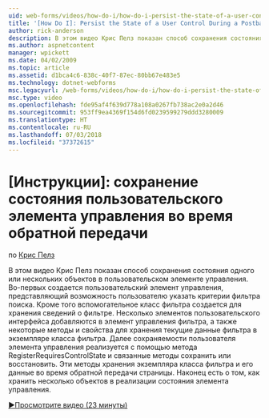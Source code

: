 ```yaml
---
uid: web-forms/videos/how-do-i/how-do-i-persist-the-state-of-a-user-control-during-a-postback
title: '[How Do I]: Persist the State of a User Control During a Postback | Microsoft Docs'
author: rick-anderson
description: В этом видео Крис Пелз показан способ сохранения состояния одного или нескольких объектов в пользовательском элементе управления. Во-первых создается пользовательский элемент управления, представляющий слышали...
ms.author: aspnetcontent
manager: wpickett
ms.date: 04/02/2009
ms.topic: article
ms.assetid: d1bca4c6-838c-40f7-87ec-80bb67e483e5
ms.technology: dotnet-webforms
msc.legacyurl: /web-forms/videos/how-do-i/how-do-i-persist-the-state-of-a-user-control-during-a-postback
msc.type: video
ms.openlocfilehash: fde95af4f639d778a108a0267fb738ac2e0a2d46
ms.sourcegitcommit: 953ff9ea4369f154d6fd0239599279ddd3280009
ms.translationtype: HT
ms.contentlocale: ru-RU
ms.lasthandoff: 07/03/2018
ms.locfileid: "37372615"
---
```

<a name="how-do-i-persist-the-state-of-a-user-control-during-a-postback"></a>[Инструкции]: сохранение состояния пользовательского элемента управления во время обратной передачи
====================
по [Крис Пелз](https://twitter.com/chrispels)

В этом видео Крис Пелз показан способ сохранения состояния одного или нескольких объектов в пользовательском элементе управления. Во-первых создается пользовательский элемент управления, представляющий возможность пользователю указать критерии фильтра поиска. Кроме того вспомогательное класс фильтра создается для хранения сведений о фильтре. Несколько элементов пользовательского интерфейса добавляются в элемент управления фильтра, а также некоторые методы и свойства для хранения текущие данные фильтра в экземпляре класса фильтра. Далее сохраняемости пользователя элемента управления реализуется с помощью метода RegisterRequiresControlState и связанные методы сохранить или восстановить. Эти методы хранения экземпляра класса фильтра и его данные во время обратной передачи страницы. Наконец есть о том, как хранить несколько объектов в реализации состояния элемента управления.

[&#9654;Просмотрите видео (23 минуты)](https://channel9.msdn.com/Blogs/ASP-NET-Site-Videos/how-do-i-persist-the-state-of-a-user-control-during-a-postback)
